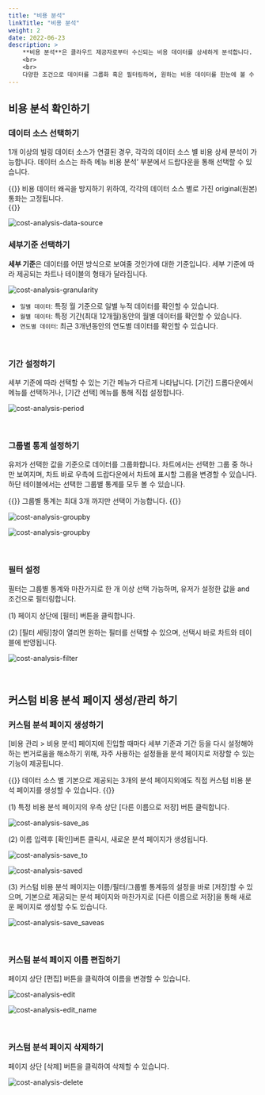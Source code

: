 ```yaml
---
title: "비용 분석"
linkTitle: "비용 분석"
weight: 2
date: 2022-06-23
description: >
    **비용 분석**은 클라우드 제공자로부터 수신되는 비용 데이터를 상세하게 분석합니다.
    <br>
    <br>
    다양한 조건으로 데이터를 그룹화 혹은 필터링하여, 원하는 비용 데이터를 한눈에 볼 수 있습니다.
---
```


## 비용 분석 확인하기

### 데이터 소스 선택하기 

1개 이상의 빌링 데이터 소스가 연결된 경우, 각각의 데이터 소스 별 비용 상세 분석이 가능합니다.  데이터 소스는 좌측 메뉴 비용 분석’ 부분에서 드랍다운을 통해 선택할 수 있습니다. 

{{<alert>}}
비용 데이터 왜곡을 방지하기 위하여, 각각의 데이터 소스 별로 가진 original(원본) 통화는 고정됩니다.   
{{</alert>}}

![cost-analysis-data-source](/ko/docs/guides/cost-explorer/cost-analysis-img/cost-analysis-data-source_ko.png)


### 세부기준 선택하기

**세부 기준**은 데이터를 어떤 방식으로 보여줄 것인가에 대한 기준입니다. 세부 기준에 따라 제공되는 차트나 테이블의 형태가 달라집니다.

![cost-analysis-granularity](/ko/docs/guides/cost-explorer/cost-analysis-img/cost-analysis-granularity_ko.png)

- `일별 데이터`: 특정 월 기준으로 일별 누적 데이터를 확인할 수 있습니다. 
- `월별 데이터`: 특정 기간(최대 12개월)동안의 월별 데이터를 확인할 수 있습니다.
- `연도별 데이터`: 최근 3개년동안의 연도별 데이터를 확인할 수 있습니다.

<br>

### 기간 설정하기
세부 기준에 따라 선택할 수 있는 기간 메뉴가 다르게 나타납니다. [기간] 드롭다운에서 메뉴를 선택하거나, [기간 선택] 메뉴를 통해 직접 설정합니다.

![cost-analysis-period](/ko/docs/guides/cost-explorer/cost-analysis-img/cost-analysis-period_ko.png)


<br>

### 그룹별 통계 설정하기
유저가 선택한 값을 기준으로 데이터를 그룹화합니다. 차트에서는 선택한 그룹 중 하나만 보여지며, 차트 바로 우측에 드랍다운에서 차트에 표시할 그룹을 변경할 수 있습니다. 하단 테이블에서는 선택한 그룹별 통계를 모두 볼 수 있습니다.

{{<alert>}}
그룹별 통계는 최대 3개 까지만 선택이 가능합니다. 
{{</alert>}}

![cost-analysis-groupby](/ko/docs/guides/cost-explorer/cost-analysis-img/cost-analysis-groupby_ko.png)

![cost-analysis-groupby](/docs/guides/cost-explorer/cost-analysis-img/cost-analysis-cost_usage.png)

<br>


### 필터 설정
필터는 그룹별 통계와 마찬가지로 한 개 이상 선택 가능하며, 유저가 설정한 값을 and 조건으로 필터링합니다.

(1) 페이지 상단에 [필터] 버튼을 클릭합니다.

(2) [필터 세팅]창이 열리면 원하는 필터를 선택할 수 있으며, 선택시 바로 차트와 테이블에 반영됩니다.

![cost-analysis-filter](/ko/docs/guides/cost-explorer/cost-analysis-img/cost-analysis-filter_ko.png)

<br>


## 커스텀 비용 분석 페이지 생성/관리 하기 

### 커스텀 분석 페이지 생성하기

[비용 관리 > 비용 분석] 페이지에 진입할 때마다 세부 기준과 기간 등을 다시 설정해야 하는 번거로움을 해소하기 위해, 자주 사용하는 설정들을 분석 페이지로 저장할 수 있는 기능이 제공됩니다.

{{<alert>}}
데이터 소스 별 기본으로 제공되는 3개의 분석 페이지외에도 직접 커스텀 비용 분석 페이지를 생성할 수 있습니다. 
{{</alert>}}

(1) 특정 비용 분석 페이지의 우측 상단 [다른 이름으로 저장] 버튼 클릭합니다. 

![cost-analysis-save_as](/ko/docs/guides/cost-explorer/cost-analysis-img/cost-analysis-save_as_ko.png)

(2) 이름 입력후 [확인]버튼 클릭시, 새로운 분석 페이지가 생성됩니다. 

![cost-analysis-save_to](/ko/docs/guides/cost-explorer/cost-analysis-img/cost-analysis-save_to_ko.png)

![cost-analysis-saved](/ko/docs/guides/cost-explorer/cost-analysis-img/cost-analysis-saved_ko.png)

(3) 커스텀 비용 분석 페이지는 이름/필터/그룹별 통계등의 설정을 바로 [저장]할 수 있으며, 기본으로 제공되는 분석 페이지와 마찬가지로 [다른 이름으로 저장]을 통해 새로운 페이지로 생성할 수도 있습니다. 

![cost-analysis-save_saveas](/ko/docs/guides/cost-explorer/cost-analysis-img/cost-analysis-save_saveas_ko.png)

<br>

### 커스텀 분석 페이지 이름 편집하기

페이지 상단 [편집] 버튼을 클릭하여 이름을 변경할 수 있습니다.

![cost-analysis-edit](/ko/docs/guides/cost-explorer/cost-analysis-img/cost-analysis-edit_ko.png)

![cost-analysis-edit_name](/ko/docs/guides/cost-explorer/cost-analysis-img/cost-analysis-edit_name_ko.png)

<br>

### 커스텀 분석 페이지 삭제하기 

페이지 상단 [삭제] 버튼을 클릭하여 삭제할 수 있습니다.

![cost-analysis-delete](/ko/docs/guides/cost-explorer/cost-analysis-img/cost-analysis-delete_ko.png)


